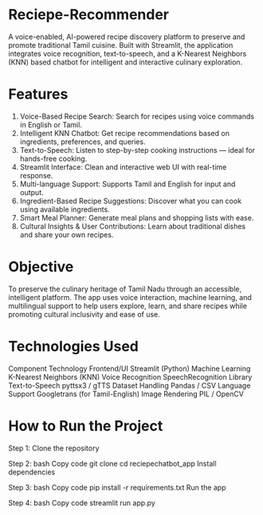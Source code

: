 # Reciepe-Recommender
A voice-enabled, AI-powered recipe discovery platform to preserve and promote traditional Tamil cuisine. Built with Streamlit, the application integrates voice recognition, text-to-speech, and a K-Nearest Neighbors (KNN) based chatbot for intelligent and interactive culinary exploration.

# Features
1) Voice-Based Recipe Search: Search for recipes using voice commands in English or Tamil.
2) Intelligent KNN Chatbot: Get recipe recommendations based on ingredients, preferences, and queries.
3) Text-to-Speech: Listen to step-by-step cooking instructions — ideal for hands-free cooking.
4) Streamlit Interface: Clean and interactive web UI with real-time response.
5) Multi-language Support: Supports Tamil and English for input and output.
6) Ingredient-Based Recipe Suggestions: Discover what you can cook using available ingredients.
7) Smart Meal Planner: Generate meal plans and shopping lists with ease.
8) Cultural Insights & User Contributions: Learn about traditional dishes and share your own recipes.

# Objective
To preserve the culinary heritage of Tamil Nadu through an accessible, intelligent platform. The app uses voice interaction, machine learning, and multilingual support to help users explore, learn, and share recipes while promoting cultural inclusivity and ease of use.

# Technologies Used
Component	Technology
Frontend/UI	Streamlit (Python)
Machine Learning	K-Nearest Neighbors (KNN)
Voice Recognition	SpeechRecognition Library
Text-to-Speech	pyttsx3 / gTTS
Dataset Handling	Pandas / CSV
Language Support	Googletrans (for Tamil-English)
Image Rendering	PIL / OpenCV

# How to Run the Project
Step 1: Clone the repository

Step 2: 
bash
Copy code
git clone 
cd reciepechatbot_app
Install dependencies

Step 3:
bash
Copy code
pip install -r requirements.txt
Run the app

Step 4:
bash
Copy code
streamlit run app.py
